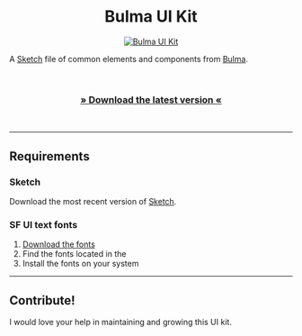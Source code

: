 <h1 align="center">Bulma UI Kit</h1>

<p align="center">
<a href="https://github.com/michaelwilkins/bulma-ui-kit/bulma-ui-kit.sketch"><img src="https://github.com/michaelwilkins/bulma-ui-kit/blob/master/bulm-ui-kit.png" alt="Bulma UI Kit" /></a>

A <a href="https://www.sketchapp.com/">Sketch</a> file of common elements and components from <a href="https://www.bulma.io">Bulma</a>.


<br />
</p>
<h3 align="center"><a href="#">» Download the latest version «</a></h3>
<br />


----

## Requirements

### Sketch

Download the most recent version of [Sketch](https://www.sketchapp.com/).

### SF UI text fonts

1. [Download the fonts](#)
2. Find the fonts located in the
3. Install the fonts on your system

----

## Contribute!

I would love your help in maintaining and growing this UI kit. 

